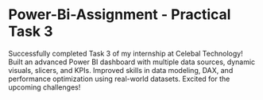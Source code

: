 # Power-Bi-Assignment - Practical Task 3
Successfully completed Task 3 of my internship at Celebal Technology! Built an advanced Power BI dashboard with multiple data sources, dynamic visuals, slicers, and KPIs. Improved skills in data modeling, DAX, and performance optimization using real-world datasets. Excited for the upcoming challenges!
